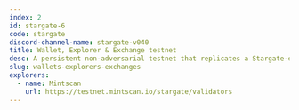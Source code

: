 ```yaml
---
index: 2
id: stargate-6
code: stargate
discord-channel-name: stargate-v040
title: Wallet, Explorer & Exchange testnet
desc: A persistent non-adversarial testnet that replicates a Stargate-enabled Cosmos Hub to be used for service provider integration and relayer testing.
slug: wallets-explorers-exchanges
explorers:
  - name: Mintscan
    url: https://testnet.mintscan.io/stargate/validators
---
```


<!-- ## SAMUEL L. IPSUM

Your bones don't break, mine do. That's clear. Your cells react to bacteria and viruses differently than mine. You don't get sick, I do. That's also clear. But for some reason, you and I react the exact same way to water. We swallow it too fast, we choke. We get some in our lungs, we drown. However unreal it may seem, we are connected, you and I. We're on the same curve, just on opposite ends. -->

<section-chain :id="id" :title="title" :desc="desc"></section-chain>

<section-endpoints :id="id" :code="code">
  <template #intro>
    <p><span class="tm-bold">Wallets</span> and <span class="tm-bold">Explorers</span> should test to ensure that the legacy Amino endpoints provided on the new chains are compatible with existing services. It is highly recommended to start planning a transition to Protobuf endpoints as Amino support is expected to be discontinued in the future.</p>
    <p><span class="tm-bold">Exchanges</span> should ensure their signing and querying software is ready by testing the new features against their infrastructure ahead of the Stargate upgrade.</p>
  </template>
</section-endpoints>

<section-migration :channel="discord-channel-name" :code="code"></section-migration>

<readiness-banner></readiness-banner>

<section-explorer :data="explorers"></section-explorer>
